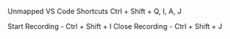 Unmapped VS Code Shortcuts
Ctrl + Shift + Q, I, A, J

Start Recording - Ctrl + Shift + I
Close Recording - Ctrl + Shift + J